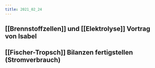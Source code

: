 ```yaml
---
title: 2021_02_24
---
```


## [[Brennstoffzellen]] und [[Elektrolyse]] Vortrag von Isabel
## [[Fischer-Tropsch]] Bilanzen fertigstellen (Stromverbrauch)
